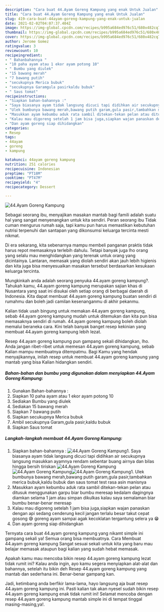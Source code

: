 ```yaml
---
description: "Cara buat 44.Ayam Goreng Kampung yang enak Untuk Jualan"
title: "Cara buat 44.Ayam Goreng Kampung yang enak Untuk Jualan"
slug: 419-cara-buat-44ayam-goreng-kampung-yang-enak-untuk-jualan
date: 2021-02-02T04:07:37.404Z
image: https://img-global.cpcdn.com/recipes/b995a684ed976c51/680x482cq70/44ayam-goreng-kampung-foto-resep-utama.jpg
thumbnail: https://img-global.cpcdn.com/recipes/b995a684ed976c51/680x482cq70/44ayam-goreng-kampung-foto-resep-utama.jpg
cover: https://img-global.cpcdn.com/recipes/b995a684ed976c51/680x482cq70/44ayam-goreng-kampung-foto-resep-utama.jpg
author: Jerome Gomez
ratingvalue: 3
reviewcount: 10
recipeingredient:
- " Bahanbahannya "
- "10 paha ayam atau 1 ekor ayam potong 10"
- " Bumbu yang diulek"
- "15 bawang merah"
- "7 bawang putih"
- "secukupnya Merica bubuk"
- "secukupnya Garamgula pasirkaldu bubuk"
- " Saus tomat"
recipeinstructions:
- "Siapkan bahan-bahannya :"
- "Saya biasanya ayam tidak langsung dicuci tapi didihkan air secukupnya langsung masukkan ayamnya rendam sebentar buang airnya dan bilas hingga bersih tiriskan"
- "Ulek bumbunya bawang merah,bawang putih garam,gula pasir,tambahkan merica bubuk,kaldu bubuk dan saus tomat test rasa asin manisnya"
- "Masukkan ayam kebumbu aduk rata sambil ditekan-tekan pelan atau ditusuk menggunakan garpu biar bumbu meresap kedalam dagingnya diamkan selama 1 jam atau simpan dikulkas kalau saya semalaman biar bumbu benar-benar meresap"
- "Kalau mau digoreng setelah 1 jam bisa juga,siapkan wajan panaskan dengan api sedang cenderung kecil jangan terlalu besar takut cepat gosong 😅 goreng ayam sampai agak kecoklatan tergantung selera ya 😁"
- "Dan ayam goreng siap dihidangkan"
categories:
- Resep
tags:
- 44ayam
- goreng
- kampung

katakunci: 44ayam goreng kampung 
nutrition: 251 calories
recipecuisine: Indonesian
preptime: "PT18M"
cooktime: "PT47M"
recipeyield: "4"
recipecategory: Dessert

---
```



![44.Ayam Goreng Kampung](https://img-global.cpcdn.com/recipes/b995a684ed976c51/680x482cq70/44ayam-goreng-kampung-foto-resep-utama.jpg)

Sebagai seorang ibu, menyajikan masakan mantab bagi famili adalah suatu hal yang sangat menyenangkan untuk kita sendiri. Peran seorang ibu Tidak cuman mengurus rumah saja, tapi kamu pun harus memastikan kebutuhan nutrisi terpenuhi dan santapan yang dikonsumsi keluarga tercinta mesti nikmat.

Di era  sekarang, kita sebenarnya mampu membeli panganan praktis tidak harus repot memasaknya terlebih dahulu. Tetapi banyak juga lho orang yang selalu mau menghidangkan yang terenak untuk orang yang dicintainya. Lantaran, memasak yang diolah sendiri akan jauh lebih higienis dan kita juga bisa menyesuaikan masakan tersebut berdasarkan kesukaan keluarga tercinta. 



Mungkinkah anda adalah seorang penyuka 44.ayam goreng kampung?. Tahukah kamu, 44.ayam goreng kampung merupakan sajian khas di Nusantara yang saat ini disukai oleh setiap orang di berbagai daerah di Indonesia. Kita dapat membuat 44.ayam goreng kampung buatan sendiri di rumahmu dan boleh jadi camilan kesenanganmu di akhir pekanmu.

Kalian tidak usah bingung untuk memakan 44.ayam goreng kampung, sebab 44.ayam goreng kampung mudah untuk ditemukan dan kita pun bisa memasaknya sendiri di rumah. 44.ayam goreng kampung boleh diolah memalui beraneka cara. Kini telah banyak banget resep kekinian yang membuat 44.ayam goreng kampung lebih lezat.

Resep 44.ayam goreng kampung pun gampang sekali dihidangkan, lho. Anda jangan ribet-ribet untuk memesan 44.ayam goreng kampung, sebab Kalian mampu membuatnya ditempatmu. Bagi Kamu yang hendak menyajikannya, inilah resep untuk membuat 44.ayam goreng kampung yang mantab yang bisa Kalian hidangkan sendiri.

<!--inarticleads1-->

##### Bahan-bahan dan bumbu yang digunakan dalam menyiapkan 44.Ayam Goreng Kampung:

1. Gunakan  Bahan-bahannya :
1. Siapkan 10 paha ayam atau 1 ekor ayam potong 10
1. Sediakan  Bumbu yang diulek
1. Sediakan 15 bawang merah
1. Siapkan 7 bawang putih
1. Siapkan secukupnya Merica bubuk
1. Ambil secukupnya Garam,gula pasir,kaldu bubuk
1. Siapkan  Saus tomat




<!--inarticleads2-->

##### Langkah-langkah membuat 44.Ayam Goreng Kampung:

1. Siapkan bahan-bahannya :
<img src="https://img-global.cpcdn.com/steps/898446732d49b596/160x128cq70/44ayam-goreng-kampung-langkah-memasak-1-foto.jpg" alt="44.Ayam Goreng Kampung">1. Saya biasanya ayam tidak langsung dicuci tapi didihkan air secukupnya langsung masukkan ayamnya rendam sebentar buang airnya dan bilas hingga bersih tiriskan
<img src="https://img-global.cpcdn.com/steps/324442ce34c87522/160x128cq70/44ayam-goreng-kampung-langkah-memasak-2-foto.jpg" alt="44.Ayam Goreng Kampung"><img src="https://img-global.cpcdn.com/steps/45226401dfd8e5d6/160x128cq70/44ayam-goreng-kampung-langkah-memasak-2-foto.jpg" alt="44.Ayam Goreng Kampung"><img src="https://img-global.cpcdn.com/steps/653eaf5c8f8b8b11/160x128cq70/44ayam-goreng-kampung-langkah-memasak-2-foto.jpg" alt="44.Ayam Goreng Kampung">1. Ulek bumbunya bawang merah,bawang putih garam,gula pasir,tambahkan merica bubuk,kaldu bubuk dan saus tomat test rasa asin manisnya
1. Masukkan ayam kebumbu aduk rata sambil ditekan-tekan pelan atau ditusuk menggunakan garpu biar bumbu meresap kedalam dagingnya diamkan selama 1 jam atau simpan dikulkas kalau saya semalaman biar bumbu benar-benar meresap
1. Kalau mau digoreng setelah 1 jam bisa juga,siapkan wajan panaskan dengan api sedang cenderung kecil jangan terlalu besar takut cepat gosong 😅 goreng ayam sampai agak kecoklatan tergantung selera ya 😁
1. Dan ayam goreng siap dihidangkan




Ternyata cara buat 44.ayam goreng kampung yang nikamt simple ini gampang sekali ya! Semua orang bisa membuatnya. Cara Membuat 44.ayam goreng kampung Sangat sesuai sekali untuk kita yang baru mau belajar memasak ataupun bagi kalian yang sudah hebat memasak.

Apakah kamu mau mencoba bikin resep 44.ayam goreng kampung lezat tidak rumit ini? Kalau anda ingin, ayo kamu segera menyiapkan alat-alat dan bahannya, setelah itu bikin deh Resep 44.ayam goreng kampung yang mantab dan sederhana ini. Benar-benar gampang kan. 

Jadi, ketimbang anda berfikir lama-lama, hayo langsung aja buat resep 44.ayam goreng kampung ini. Pasti kalian tak akan nyesel sudah bikin resep 44.ayam goreng kampung enak tidak rumit ini! Selamat mencoba dengan resep 44.ayam goreng kampung mantab simple ini di tempat tinggal masing-masing,ya!.

